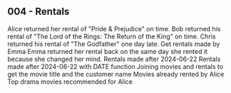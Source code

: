 ## 004 - Rentals
Alice returned her rental of "Pride & Prejudice" on time.
Bob returned his rental of "The Lord of the Rings: The Return of the King" on time.
Chris returned his rental of "The Godfather" one day late.
Get rentals made by Emma
Emma returned her rental back on the same day she rented it because she changed her mind.
Rentals made after 2024-06-22
Rentals made after 2024-06-22 with DATE function
Joining movies and rentals to get the movie title and the customer name
Movies already rented by Alice
Top drama movies recommended for Alice
